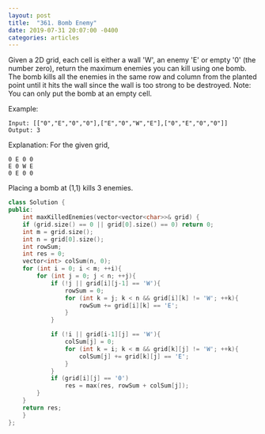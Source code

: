 ```yaml
---
layout: post
title:  "361. Bomb Enemy"
date: 2019-07-31 20:07:00 -0400
categories: articles
---
```

Given a 2D grid, each cell is either a wall 'W', an enemy 'E' or empty '0' (the number zero), return the maximum enemies you can kill using one bomb.
The bomb kills all the enemies in the same row and column from the planted point until it hits the wall since the wall is too strong to be destroyed.
Note: You can only put the bomb at an empty cell.

Example:
```
Input: [["0","E","0","0"],["E","0","W","E"],["0","E","0","0"]]
Output: 3 
```
Explanation: For the given grid,
```
0 E 0 0 
E 0 W E 
0 E 0 0
```
Placing a bomb at (1,1) kills 3 enemies.

```c++
class Solution {
public:
    int maxKilledEnemies(vector<vector<char>>& grid) {
    if (grid.size() == 0 || grid[0].size() == 0) return 0;
    int m = grid.size();
    int n = grid[0].size();
    int rowSum;
    int res = 0;
    vector<int> colSum(n, 0);
    for (int i = 0; i < m; ++i){
    	for (int j = 0; j < n; ++j){
    		if (!j || grid[i][j-1] == 'W'){
                rowSum = 0;
    			for (int k = j; k < n && grid[i][k] != 'W'; ++k){
    				rowSum += grid[i][k] == 'E';
    			}
    		}

    		if (!i || grid[i-1][j] == 'W'){
                colSum[j] = 0;
    			for (int k = i; k < m && grid[k][j] != 'W'; ++k){
    				colSum[j] += grid[k][j] == 'E';
    			}
    		}
    		if (grid[i][j] == '0')
    			res = max(res, rowSum + colSum[j]);
    	}
    }
    return res;
    }
};
```